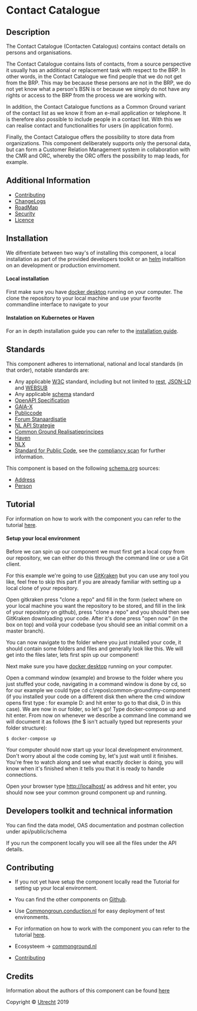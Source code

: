 # Contact Catalogue

Description
----
The Contact Catalogue (Contacten Catalogus) contains contact details on persons and organisations.

The Contact Catalogue contains lists of contacts, from a source perspective it usually has an additional or replacement task with respect to the BRP. In other words, in the Contact Catalogue we find people that we do not get from the BRP. This may be because these persons are not in the BRP, we do not yet know what a person's BSN is or because we simply do not have any rights or access to the BRP from the process we are working with.

In addition, the Contact Catalogue functions as a Common Ground variant of the contact list as we know it from an e-mail application or telephone. It is therefore also possible to include people in a contact list. With this we can realise contact and functionalities for users (in application form).

Finally, the Contact Catalogue offers the possibility to store data from organizations. This component deliberately supports only the personal data, but can form a Customer Relation Management system in collaboration with the CMR and ORC, whereby the ORC offers the possibility to map leads, for example.

Additional Information
----

- [Contributing](CONTRIBUTING.md)
- [ChangeLogs](CHANGELOG.md)
- [RoadMap](ROADMAP.md)
- [Security](SECURITY.md)
- [Licence](LICENSE.md)


Installation
----
We difrentiate between two way's of installing this component, a local installation as part of the provided developers toolkit or an [helm](https://helm.sh/) installtion on an development or production envirnoment. 

#### Local installation
First make sure you have [docker desktop](https://www.docker.com/products/docker-desktop) running on your computer. The clone the repository to your local machine and use your favorite commandline interface to navigate to your 

#### Instalation on Kubernetes or Haven


For an in depth installation guide you can refer to the [installation guide](INSTALLATION.md).

Standards
----

This component adheres to international, national and local standards (in that order), notable standards are:

- Any applicable [W3C](https://www.w3.org) standard, including but not limited to [rest](https://www.w3.org/2001/sw/wiki/REST), [JSON-LD](https://www.w3.org/TR/json-ld11/) and [WEBSUB](https://www.w3.org/TR/websub/)
- Any applicable [schema](https://schema.org/) standard
- [OpenAPI Specification](https://github.com/OAI/OpenAPI-Specification/blob/master/versions/3.0.0.md)
- [GAIA-X](https://www.data-infrastructure.eu/GAIAX/Navigation/EN/Home/home.html)
- [Publiccode](https://docs.italia.it/italia/developers-italia/publiccodeyml-en/en/master/index.html)
- [Forum Stanaardisatie](https://www.forumstandaardisatie.nl/open-standaarden)
- [NL API Strategie](https://docs.geostandaarden.nl/api/API-Strategie/)
- [Common Ground Realisatieprincipes](https://componentencatalogus.commonground.nl/20190130_-_Common_Ground_-_Realisatieprincipes.pdf)
- [Haven](https://haven.commonground.nl/docs/de-standaard)
- [NLX](https://docs.nlx.io/understanding-the-basics/introduction)
- [Standard for Public Code](https://standard.publiccode.net/), see the [compliancy scan](publiccode.md) for further information. 

This component is based on the following [schema.org](https://schema.org) sources:
- [Address](https://schema.org/PostalAddress)
- [Person](https://schema.org/Person)

Tutorial
----

For information on how to work with the component you can refer to the tutorial [here](TUTORIAL.md).

#### Setup your local environment
Before we can spin up our component we must first get a local copy from our repository, we can either do this through the command line or use a Git client. 

For this example we're going to use [GitKraken](https://www.gitkraken.com/) but you can use any tool you like, feel free to skip this part if you are already familiar with setting up a local clone of your repository.

Open gitkraken press "clone a repo" and fill in the form (select where on your local machine you want the repository to be stored, and fill in the link of your repository on github), press "clone a repo" and you should then see GitKraken downloading your code. After it's done press "open now" (in the box on top) and voilá your codebase (you should see an initial commit on a master branch).

You can now navigate to the folder where you just installed your code, it should contain some folders and files and generally look like this. We will get into the files later, lets first spin up our component!

Next make sure you have [docker desktop](https://www.docker.com/products/docker-desktop) running on your computer.

Open a command window (example) and browse to the folder where you just stuffed your code, navigating in a command window is done by cd, so for our example we could type 
cd c:\repos\common-ground\my-component (if you installed your code on a different disk then where the cmd window opens first type <diskname>: for example D: and hit enter to go to that disk, D in this case). We are now in our folder, so let's go! Type docker-compose up and hit enter. From now on whenever we describe a command line command we will document it as follows (the $ isn't actually typed but represents your folder structure):

```CLI
$ docker-compose up
```

Your computer should now start up your local development environment. Don't worry about al the code coming by, let's just wait until it finishes. You're free to watch along and see what exactly docker is doing, you will know when it's finished when it tells you that it is ready to handle connections. 

Open your browser type [<http://localhost/>](https://localhost) as address and hit enter, you should now see your common ground component up and running.

Developers toolkit and technical information
----

You can find the data model, OAS documentation and postman collection under api/public/schema

If you run the component locally you will see all the files under the API details.
  

Contributing
----
- If you not yet have setup the component locally read the Tutorial for setting up your local environment.
- You can find the other components on [Github](https://github.com/ConductionNL).
- Use [Commongroun.conduction.nl](https://commonground.conduction.nl/) for easy deployment of test environments.
- For information on how to work with the component you can refer to the tutorial [here](TUTORIAL.md).

- Ecosysteem -> [commonground.nl](https://commonground.nl/)

- [Contributing](CONTRIBUTING.md)



Credits
----

Information about the authors of this component can be found [here](AUTHORS.md)





Copyright © [Utrecht](https://www.utrecht.nl/) 2019
